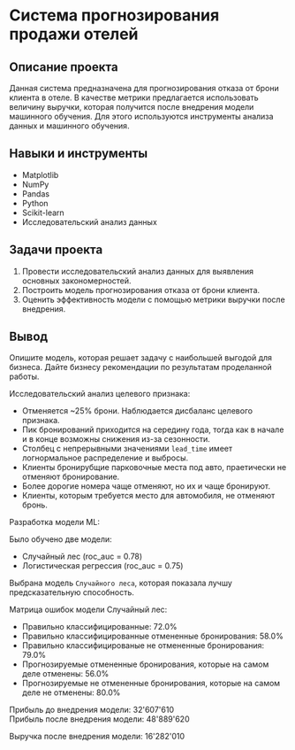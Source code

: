 # Система прогнозирования продажи отелей

## Описание проекта
Данная система предназначена для прогнозирования отказа от брони клиента в отеле. В качестве метрики предлагается использовать величину выручки, которая получится после внедрения модели машинного обучения. Для этого используются инструменты анализа данных и машинного обучения.

## Навыки и инструменты
- Matplotlib
- NumPy
- Pandas
- Python
- Scikit-learn
- Исследовательский анализ данных

## Задачи проекта
1. Провести исследовательский анализ данных для выявления основных закономерностей.
2. Построить модель прогнозирования отказа от брони клиента.
3. Оценить эффективность модели с помощью метрики выручки после внедрения.

## Вывод
Опишите модель, которая решает задачу с наибольшей выгодой для бизнеса. Дайте бизнесу рекомендации по результатам проделанной работы.

Исследовательский анализ целевого признака:

* Отменяется ~25% брони. Наблюдается дисбаланс целевого признака.
* Пик бронирований приходится на середину года, тогда как в начале и в конце возможны снижения из-за сезонности.
* Столбец с непрерывными значениями `lead_time` имеет логнормальное распределение и выбросы.
* Клиенты бронирубщие парковочные места под авто, праетически не отменяют бронирование.
* Более дорогие номера чаще отменяют, но их и чаще бронируют.
* Клиенты, которым требуется место для автомобиля, не отменяют бронь.

Разработка модели ML:

Было обучено две модели:
* Случайный лес (roc_auc = 0.78)
* Логистическая регрессия (roc_auc = 0.75)

Выбрана модель `Случайного леса`, которая показала лучшу предсказательную способность.

Матрица ошибок модели Случайный лес:
* Правильно классифицированные: 72.0%
* Правильно классифицированные отмененные бронирования: 58.0%
* Правильно классифицированые не отмененные бронирования: 79.0%
* Прогнозируемые отмененные бронирования, которые на самом деле отменены: 56.0%
* Прогнозируемые не отмененные бронирования, которые на самом деле не отменены: 80.0%

Прибыль до внедрения модели: 32'607'610<br>
Прибыль после внедрения модели: 48'889'620 

Выручка после внедрения модели: 16'282'010
